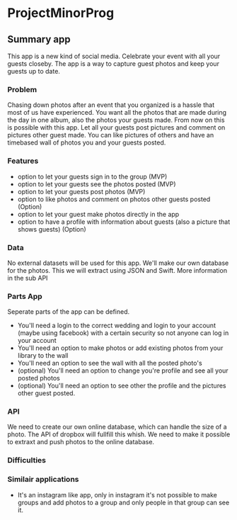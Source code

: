 # ProjectMinorProg

## Summary app
This app is a new kind of social media. Celebrate your event with all your guests closeby. The app is a way to capture guest photos and keep your guests up to date. 

### Problem
Chasing down photos after an event that you organized is a hassle that most of us have experienced. You want all the photos that are made during the day in one album, also the photos your guests made. From now on this is possible with this app. Let all your guests post pictures and comment on pictures other guest made. You can like pictures of others and have an timebased wall of photos you and your guests posted. 

### Features
- option to let your guests sign in to the group (MVP)
- option to let your guests see the photos posted (MVP)
- option to let your guests post photos (MVP)
- option to like photos and comment on photos other guests posted (Option)
- option to let your guest make photos directly in the app
- option to have a profile with information about guests (also a picture that shows guests) (Option)

### Data
No external datasets will be used for this app. We'll make our own database for the photos. This we will extract using JSON and Swift.
More information in the sub API

### Parts App
Seperate parts of the app can be defined. 
- You'll need a login to the correct wedding and login to your account (maybe using facebook) with a certain security so not anyone can log in your account
- You'll need an option to make photos or add existing photos from your library to the wall
- You'll need an option to see the wall with all the posted photo's 
- (optional) You'll need an option to change you're profile and see all your posted photos
- (optional) You'll need an option to see other the profile and the pictures other guest posted.

### API
We need to create our own online database, which can handle the size of a photo. The API of dropbox will fullfill this whish. 
We need to make it possible to extraxt and push photos to the online database. 

### Difficulties

### Similair applications
- It's an instagram like app, only in instagram it's not possible to make groups and add photos to a group and only people in that group can see it.
